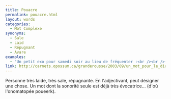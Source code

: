 ```yaml
---
title: Pouacre
permalink: pouacre.html
layout: words
categories:
  - Mot Complexe
synonyms:
  - Sale
  - Laid
  - Répugnant
  - Avare
examples:
  - "Un petit exo pour samedi soir au lieu de fréquenter :<br /><br />-réponse a : des pandémoniums de sybarites concupiscents ;<br />-réponse b : des bouges de dipsomanes impénitents ;<br />-réponse c : des pétaudiaires de satrapes extravertis ;<br />-réponse d : des cloaques de pouacres."
link: http://carnets.opossum.ca/granderousse/2003/09/un_mot_pour_le_dire_pouacre.html
---
```


Personne très laide, très sale, répugnante. En l'adjectivant, peut désigner une chose. Un mot dont la sonorité seule est déjà très évocatrice... (d'où l'onomatopée poueerk).
